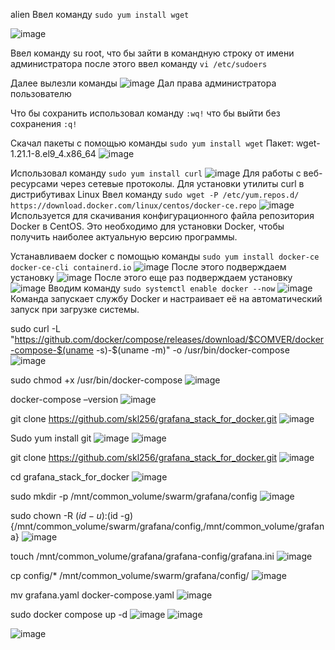 alien
Ввел команду `sudo yum install wget`


![image](https://github.com/user-attachments/assets/bfed0a82-af35-41ed-b32f-342184affb0f)

Ввел команду su root, что бы зайти в командную строку от имени администратора  после этого ввел команду `vi /etc/sudoers`

Далее вылезли команды 
![image](https://github.com/user-attachments/assets/2846f04a-ac6e-43e5-82d0-ff7d611c290e)
Дал права администратора пользователю 

Что бы сохранить использовал команду `:wq!` что бы выйти без сохранения `:q!`

Скачал пакеты с помощью команды `sudo yum install wget`
Пакет: wget-1.21.1-8.el9_4.x86_64
![image](https://github.com/user-attachments/assets/d97ec8f8-0844-431f-8223-9a572e40a823)


Использовал команду `sudo yum install curl` 
![image](https://github.com/user-attachments/assets/c36754fa-150a-482e-a8bc-55aac4134f6a)
Для работы с веб-ресурсами через сетевые протоколы. Для установки утилиты curl в дистрибутивах Linux
Ввел команду `sudo wget -P /etc/yum.repos.d/ https://download.docker.com/linux/centos/docker-ce.repo`
![image](https://github.com/user-attachments/assets/bb1eb5e4-6fc1-4996-b39c-789829536491)
 Используется для скачивания конфигурационного файла репозитория Docker в CentOS. Это необходимо для установки Docker, чтобы получить наиболее актуальную версию программы.

Устанавливаем docker с помощью команды `sudo yum install docker-ce docker-ce-cli containerd.io`
![image](https://github.com/user-attachments/assets/9cf47f9a-bbcd-4e3c-b1dc-d83911051ea6)
После этого подверждаем установку 
![image](https://github.com/user-attachments/assets/7838738c-462c-49e6-9787-710e74ad639c)
После этого еще раз подверждаем установку 
![image](https://github.com/user-attachments/assets/946accc2-c756-4ab5-919b-85d8a0702117)
Вводим команду `sudo systemctl enable docker --now`
![image](https://github.com/user-attachments/assets/287a68d1-55c4-406e-825d-d5ac439f95ab)
Команда запускает службу Docker и настраивает её на автоматический запуск при загрузке системы.

sudo curl -L "https://github.com/docker/compose/releases/download/$COMVER/docker-compose-$(uname -s)-$(uname -m)" -o /usr/bin/docker-compose
![image](https://github.com/user-attachments/assets/72550e5c-4fb3-40ec-96c6-d8c99b29d53a)

sudo chmod +x /usr/bin/docker-compose
![image](https://github.com/user-attachments/assets/e5497e06-eb0f-41b4-a1b7-42bf2c254357)

docker-compose –version
![image](https://github.com/user-attachments/assets/871ff733-5072-4bc7-96b5-39d83e9311f6)

git clone https://github.com/skl256/grafana_stack_for_docker.git
![image](https://github.com/user-attachments/assets/15d4502c-f3e5-4ba4-afaf-73d243190702)

Sudo yum install git
![image](https://github.com/user-attachments/assets/df8f78a8-8a58-483d-a12e-623b36cec565)
![image](https://github.com/user-attachments/assets/9fa562a1-5c0c-4db1-a624-149eb3dd17e6)

git clone https://github.com/skl256/grafana_stack_for_docker.git
![image](https://github.com/user-attachments/assets/7521a563-ac6e-45d5-ae89-d584cbcfe16f)

cd grafana_stack_for_docker
![image](https://github.com/user-attachments/assets/f02817ea-1b21-46d1-b85c-d6ed2c4c58b9)

sudo mkdir -p /mnt/common_volume/swarm/grafana/config
![image](https://github.com/user-attachments/assets/0444a475-5273-4f9d-93c9-090160a22802)

sudo chown -R $(id -u):$(id -g) {/mnt/common_volume/swarm/grafana/config,/mnt/common_volume/grafana}
![image](https://github.com/user-attachments/assets/99ad189b-e8f8-4b5e-88b4-b82946a3933f)

touch /mnt/common_volume/grafana/grafana-config/grafana.ini
![image](https://github.com/user-attachments/assets/97829281-3ab5-4f47-aff2-1b552be40386)

cp config/* /mnt/common_volume/swarm/grafana/config/
![image](https://github.com/user-attachments/assets/e7f265ba-2dbe-46f7-b86d-3e05708979dd)

mv grafana.yaml docker-compose.yaml
![image](https://github.com/user-attachments/assets/db04fae1-5b0b-4973-8b52-fb758e4860ee)

sudo docker compose up -d
![image](https://github.com/user-attachments/assets/0d922031-6943-4f10-87c2-8788f808d9ed)
![image](https://github.com/user-attachments/assets/c5e08ad0-76f1-42cf-82e6-5e5960569437)



















![image](https://github.com/user-attachments/assets/8919cfdb-2226-4308-9f52-6ae4e0a3d7c5)
